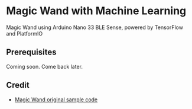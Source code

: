 # Magic Wand with Machine Learning

Magic Wand using Arduino Nano 33 BLE Sense, powered by TensorFlow and PlatformIO

## Prerequisites

Coming soon. Come back later.

## Credit

* [Magic Wand original sample code]([exercises/intro.md](https://github.com/tensorflow/tensorflow/tree/master/tensorflow/lite/micro/examples/magic_wand))
